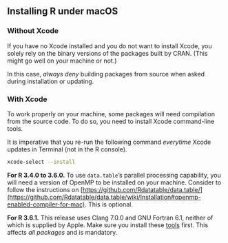 ## Installing R under macOS

### Without Xcode

If you have no Xcode installed and you do not want to install Xcode, you solely rely on the binary versions of the packages built by CRAN. (This might go well on your machine or not.)

In this case, _always deny_ building packages from source when asked during installation or updating.

### With Xcode

To work properly on your machine, some packages will need compilation from the source code. To do so, you need to install Xcode command-line tools. 

It is imperative that you re-run the following command _everytime_ Xcode updates in Terminal (not in the R console).

``` sh
xcode-select --install
```

**For R 3.4.0 to 3.6.0.** To use `data.table`’s parallel processing capability, you will need a version of OpenMP to be installed on your machine. Consider to follow the instructions on [https://github.com/Rdatatable/data.table/](https://github.com/Rdatatable/data.table/wiki/Installation#openmp-enabled-compiler-for-mac). This is optional.

**For R 3.6.1.** This release uses Clang 7.0.0 and GNU Fortran 6.1, neither of which is supplied by Apple. Make sure you install these [tools](https://cran.r-project.org/bin/macosx/tools/) first. This affects _all packages_ and is mandatory.

<!--- https://thecoatlessprofessor.com/programming/cpp/r-compiler-tools-for-rcpp-on-macos/ --->
